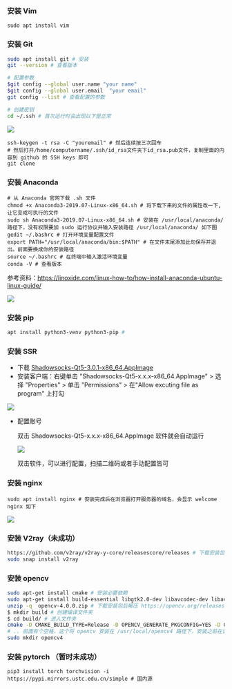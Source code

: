 ### 安装 Vim

```
sudo apt install vim
```

### 安装  Git

```bash
sudo apt install git # 安装
git --version # 查看版本

# 配置参数
$git config --global user.name "your name" 
$git config --global user.email  "your email"
git config --list # 查看配置的参数

# 创建密钥 
cd ~/.ssh # 首次运行时会出现以下是正常 
```

![](https://ws1.sinaimg.cn/large/acbcfa39gy1g5sgqriiv4j20dv03qaag.jpg)

```
ssh-keygen -t rsa -C "youremail" # 然后连续按三次回车
# 然后打开/home/computername/.ssh/id_rsa文件夹下id_rsa.pub文件，复制里面的内容到 github 的 SSH keys 即可
git clone 
```

### 安装 Anaconda

```
# 从 Anaconda 官网下载 .sh 文件
chmod +x Anaconda3-2019.07-Linux-x86_64.sh # 将下载下来的文件的属性改一下,让它变成可执行的文件
sudo sh Anaconda3-2019.07-Linux-x86_64.sh # 安装在 /usr/local/anaconda/ 路径下，没有权限要加 sudo 运行协议并输入安装路径 /usr/local/anaconda/ 如下图
gedit ~/.bashrc # 打开环境变量配置文件
export PATH="/usr/local/anaconda/bin:$PATH" # 在文件末尾添加此句保存并退出。前面要换成你的安装路径
source ~/.bashrc # 在终端中输入激活环境变量
conda -V # 查看版本
```

参考资料：https://linoxide.com/linux-how-to/how-install-anaconda-ubuntu-linux-guide/

![](https://ws1.sinaimg.cn/large/acbcfa39ly1g5slhh7byoj20kq07h3zb.jpg)

### 安装  pip

```bash
apt install python3-venv python3-pip # 
```



### 安装 SSR

- 下载 [Shadowsocks-Qt5-3.0.1-x86_64.AppImage](https://github.com/shadowsocks/shadowsocks-qt5/releases/download/v3.0.1/Shadowsocks-Qt5-3.0.1-x86_64.AppImage)
- 安装客户端：右键单击 "Shadowsocks-Qt5-x.x.x-x86_64.AppImage" > 选择 "Properties" > 单击 "Permissions" > 在"Allow excuting file as program" 上打勾

![](https://github.com/Shadowsocks-Wiki/shadowsocks/raw/master/files/images/ubuntu-permission.png)

- 配置账号

  双击  Shadowsocks-Qt5-x.x.x-x86_64.AppImage 软件就会自动运行

  ![](https://ws1.sinaimg.cn/large/acbcfa39ly1g5smry4ihbj20350273yc.jpg)

  双击软件，可以进行配置，扫描二维码或者手动配置皆可

### 安装  nginx

```
sudo apt install nginx # 安装完成后在浏览器打开服务器的域名，会显示 welcome nginx 如下
```

![](https://ws1.sinaimg.cn/large/acbcfa39ly1g5vo6n04yjj20jr06n0t2.jpg)

### 安装 V2ray（未成功）

```bash
https://github.com/v2ray/v2ray-y-core/releasescore/releases # 下载安装包
sudo snap install v2ray
```

### 安装  opencv

```bash
sudo apt-get install cmake # 安装必要依赖
sudo apt-get install build-essential libgtk2.0-dev libavcodec-dev libavformat-dev libjpeg-dev libswscale-dev libtiff5-dev
unzip -q  opencv-4.0.0.zip # 下载安装包后解压 https://opencv.org/releases/
$ mkdir build # 创建编译文件夹
$ cd build/ # 进入文件夹
cmake -D CMAKE_BUILD_TYPE=Release -D OPENCV_GENERATE_PKGCONFIG=YES -D CMAKE_INSTALL_PREFIX=/usr/local/opencv4 .. 
# .. 前面有个空格，这个将 opencv 安装在 /usr/local/opencv4 路径下，安装之前在该路径下创建 opencv4 文件夹
sudo mkdir opencv4

```

### 安装  pytorch （暂时未成功）

```
pip3 install torch torchvision -i  https://pypi.mirrors.ustc.edu.cn/simple # 国内源
```




